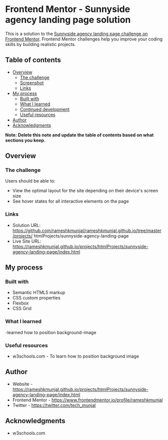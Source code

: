 # Frontend Mentor - Sunnyside agency landing page solution

This is a solution to the [Sunnyside agency landing page challenge on Frontend Mentor](https://www.frontendmentor.io/challenges/sunnyside-agency-landing-page-7yVs3B6ef). Frontend Mentor challenges help you improve your coding skills by building realistic projects.

## Table of contents

- [Overview](#overview)
  - [The challenge](#the-challenge)
  - [Screenshot](#screenshot)
  - [Links](#links)
- [My process](#my-process)
  - [Built with](#built-with)
  - [What I learned](#what-i-learned)
  - [Continued development](#continued-development)
  - [Useful resources](#useful-resources)
- [Author](#author)
- [Acknowledgments](#acknowledgments)

**Note: Delete this note and update the table of contents based on what sections you keep.**

## Overview

### The challenge

Users should be able to:

- View the optimal layout for the site depending on their device's screen size
- See hover states for all interactive elements on the page

### Links

- Solution URL: https://github.com/rameshkmunjal/rameshkmunjal.github.io/tree/master/projects/  htmlProjects/sunnyside-agency-landing-page
- Live Site URL: https://rameshkmunjal.github.io/projects/htmlProjects/sunnyside-agency-landing-page/index.html

## My process

### Built with

- Semantic HTML5 markup
- CSS custom properties
- Flexbox
- CSS Grid

### What I learned

  -learned how to position background-image



### Useful resources

- w3schools.com - To learn how to position background image


## Author

- Website - https://rameshkmunjal.github.io/projects/htmlProjects/sunnyside-agency-landing-page/index.html
- Frontend Mentor - https://www.frontendmentor.io/profile/rameshkmunjal
- Twitter - https://twitter.com/tech_munjal


## Acknowledgments

- w3schools.com
